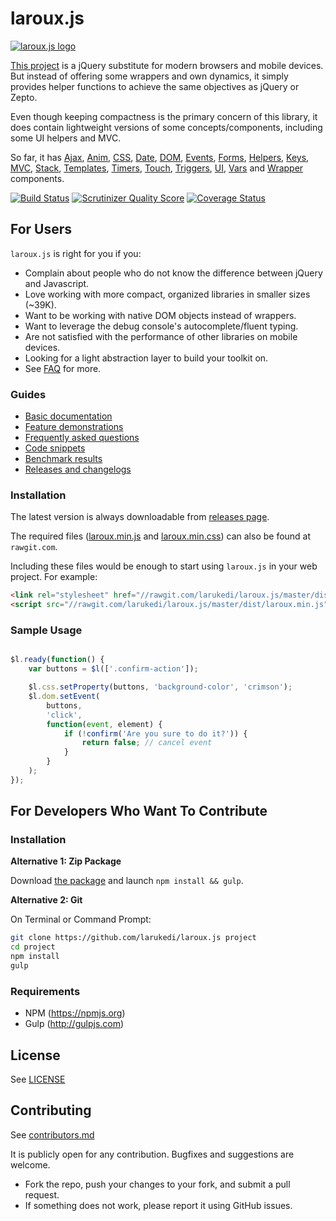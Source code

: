 # laroux.js

[![laroux.js logo](https://larukedi.github.io/laroux.js/assets/images/logo-medium.png)](https://larukedi.github.io/laroux.js/)

[This project](https://github.com/larukedi/laroux.js) is a jQuery substitute for modern browsers and mobile devices. But instead of offering some wrappers and own dynamics, it simply provides helper functions to achieve the same objectives as jQuery or Zepto.

Even though keeping compactness is the primary concern of this library, it does contain lightweight versions of some concepts/components, including some UI helpers and MVC.

So far, it has [Ajax](https://github.com/larukedi/laroux.js/wiki/ajax), [Anim](https://github.com/larukedi/laroux.js/wiki/anim), [CSS](https://github.com/larukedi/laroux.js/wiki/css), [Date](https://github.com/larukedi/laroux.js/wiki/date), [DOM](https://github.com/larukedi/laroux.js/wiki/dom), [Events](https://github.com/larukedi/laroux.js/wiki/events), [Forms](https://github.com/larukedi/laroux.js/wiki/forms), [Helpers](https://github.com/larukedi/laroux.js/wiki/helpers), [Keys](https://github.com/larukedi/laroux.js/wiki/keys), [MVC](https://github.com/larukedi/laroux.js/wiki/mvc), [Stack](https://github.com/larukedi/laroux.js/wiki/stack), [Templates](https://github.com/larukedi/laroux.js/wiki/templates), [Timers](https://github.com/larukedi/laroux.js/wiki/timers), [Touch](https://github.com/larukedi/laroux.js/wiki/touch), [Triggers](https://github.com/larukedi/laroux.js/wiki/triggers), [UI](https://github.com/larukedi/laroux.js/wiki/ui), [Vars](https://github.com/larukedi/laroux.js/wiki/vars) and [Wrapper](https://github.com/larukedi/laroux.js/wiki/wrapper) components.


[![Build Status](https://travis-ci.org/larukedi/laroux.js.png?branch=master)](https://travis-ci.org/larukedi/laroux.js)
[![Scrutinizer Quality Score](https://scrutinizer-ci.com/g/larukedi/laroux.js/badges/quality-score.png?s=0a36236d23cac2919f7aafff510a636d9437abec)](https://scrutinizer-ci.com/g/larukedi/laroux.js/)
[![Coverage Status](https://coveralls.io/repos/larukedi/laroux.js/badge.png?branch=master)](https://coveralls.io/r/larukedi/laroux.js?branch=master)


## For Users

`laroux.js` is right for you if you:

- Complain about people who do not know the difference between jQuery and Javascript.
- Love working with more compact, organized libraries in smaller sizes (~39K).
- Want to be working with native DOM objects instead of wrappers.
- Want to leverage the debug console's autocomplete/fluent typing.
- Are not satisfied with the performance of other libraries on mobile devices.
- Looking for a light abstraction layer to build your toolkit on.
- See [FAQ](https://larukedi.github.io/laroux.js/faq.html) for more.


### Guides

- [Basic documentation](https://github.com/larukedi/laroux.js/wiki)
- [Feature demonstrations](https://larukedi.github.io/laroux.js/)
- [Frequently asked questions](https://larukedi.github.io/laroux.js/faq.html)
- [Code snippets](https://larukedi.github.io/laroux.js/snippets.html)
- [Benchmark results](https://larukedi.github.io/laroux.js/benchmarks.html)
- [Releases and changelogs](https://github.com/larukedi/laroux.js/releases)


### Installation
The latest version is always downloadable from [releases page](https://github.com/larukedi/laroux.js/releases).


The required files ([laroux.min.js](//rawgit.com/larukedi/laroux.js/master/dist/laroux.min.js) and [laroux.min.css](//rawgit.com/larukedi/laroux.js/master/dist/laroux.min.css)) can also be found at `rawgit.com`.


Including these files would be enough to start using `laroux.js` in your web project. For example:

```html
<link rel="stylesheet" href="//rawgit.com/larukedi/laroux.js/master/dist/laroux.min.css" />
<script src="//rawgit.com/larukedi/laroux.js/master/dist/laroux.min.js"></script>
```


### Sample Usage

```js

$l.ready(function() {
    var buttons = $l(['.confirm-action']);

    $l.css.setProperty(buttons, 'background-color', 'crimson');
    $l.dom.setEvent(
        buttons,
        'click',
        function(event, element) {
            if (!confirm('Are you sure to do it?')) {
                return false; // cancel event
            }
        }
    );
});
```


## For Developers Who Want To Contribute

### Installation

**Alternative 1: Zip Package**

Download [the package](https://github.com/larukedi/laroux.js/archive/master.zip) and launch `npm install && gulp`.

**Alternative 2: Git**

On Terminal or Command Prompt:
``` bash
git clone https://github.com/larukedi/laroux.js project
cd project
npm install
gulp
```


### Requirements

* NPM (https://npmjs.org)
* Gulp (http://gulpjs.com)


## License

See [LICENSE](LICENSE)


## Contributing

See [contributors.md](contributors.md)

It is publicly open for any contribution. Bugfixes and suggestions are welcome.

* Fork the repo, push your changes to your fork, and submit a pull request.
* If something does not work, please report it using GitHub issues.
